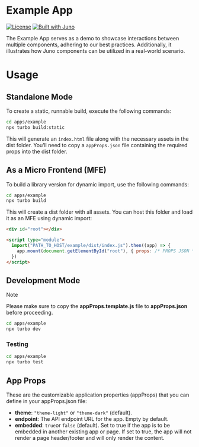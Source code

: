 # Example App

[![License](https://img.shields.io/badge/License-Apache%202.0-blue.svg)](LICENSE)
[![Built with Juno](https://cloudoperators.github.io/juno/built-with-juno.svg)](https://github.com/cloudoperators/juno)

The Example App serves as a demo to showcase interactions between multiple components, adhering to our best practices. Additionally, it illustrates how Juno components can be utilized in a real-world scenario.

# Usage

## Standalone Mode

To create a static, runnable build, execute the following commands:

```bash
cd apps/example
npx turbo build:static
```

This will generate an `index.html` file along with the necessary assets in the dist folder. You’ll need to copy a `appProps.json` file containing the required props into the dist folder.

## As a Micro Frontend (MFE)

To build a library version for dynamic import, use the following commands:

```bash
cd apps/example
npx turbo build
```

This will create a dist folder with all assets. You can host this folder and load it as an MFE using dynamic import:

```html
<div id="root"></div>

<script type="module">
  import("PATH_TO_HOST/example/dist/index.js").then((app) => {
    app.mount(document.getElementById("root"), { props: /* PROPS JSON */ })
  })
</script>
```

## Development Mode

<!-- add note -->

> [!NOTE]  
> Please make sure to copy the **appProps.template.js** file to **appProps.json** before proceeding.

```bash
cd apps/example
npx turbo dev
```

### Testing

```bash
cd apps/example
npx turbo test
```

## App Props

These are the customizable application properties (appProps) that you can define in your appProps.json file:

- **theme**: `"theme-light"` or `"theme-dark"` (default).
- **endpoint**: The API endpoint URL for the app. Empty by default.
- **embedded**: `true`or `false` (default). Set to true if the app is to be embedded in another existing app or page. If set to true, the app will not render a page header/footer and will only render the content.
